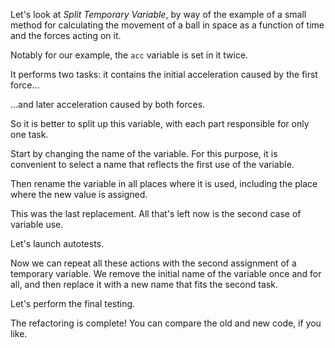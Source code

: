 Let's look at <i>Split Temporary Variable</i>, by way of the example of a small method for calculating the movement of a ball in space as a function of time and the forces acting on it.

Notably for our example, the <code>acc</code> variable is set in it twice.

It performs two tasks: it contains the initial acceleration caused by the first force…

…and later acceleration caused by both forces.

So it is better to split up this variable, with each part responsible for only one task.

Start by changing the name of the variable. For this purpose, it is convenient to select a name that reflects the first use of the variable.

Then rename the variable in all places where it is used, including the place where the new value is assigned.

This was the last replacement. All that's left now is the second case of variable use.

Let's launch autotests.

Now we can repeat all these actions with the second assignment of a temporary variable. We remove the initial name of the variable once and for all, and then replace it with a new name that fits the second task.

Let's perform the final testing.

The refactoring is complete! You can compare the old and new code, if you like.